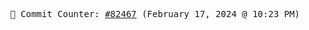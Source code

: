 <p align="center">
    <samp>
        📮 Commit Counter: <a href="https://github.com/Javascript-void0/Javascript-void0/commits/main">#82467</a> (February 17, 2024 @ 10:23 PM)
    </samp>
</p>